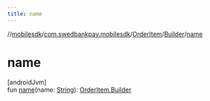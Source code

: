 ```yaml
---
title: name
---
```

//[mobilesdk](../../../../index.html)/[com.swedbankpay.mobilesdk](../../index.html)/[OrderItem](../index.html)/[Builder](index.html)/[name](name.html)



# name



[androidJvm]\
fun [name](name.html)(name: [String](https://kotlinlang.org/api/latest/jvm/stdlib/kotlin/-string/index.html)): [OrderItem.Builder](index.html)




